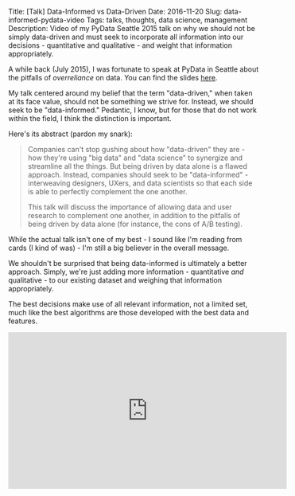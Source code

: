Title: [Talk] Data-Informed vs Data-Driven
Date: 2016-11-20
Slug: data-informed-pydata-video
Tags: talks, thoughts, data science, management
Description: Video of my PyData Seattle 2015 talk on why we should not be simply data-driven and must seek to incorporate all information into our decisions - quantitative and qualitative - and weight that information appropriately.

A while back (July 2015), I was fortunate to speak at PyData in Seattle about the pitfalls of _overreliance_ on data. You can find the slides [here](https://github.com/gjreda/pydata2015sea/blob/4a846a7d069601cc5f886e53863a17d7fd68f2a8/data-informed-vs-data-driven-with-notes.pdf).

My talk centered around my belief that the term "data-driven," when taken at its face value, should not be something we strive for. Instead, we should seek to be "data-informed." Pedantic, I know, but for those that do not work within the field, I think the distinction is important.

Here's its abstract (pardon my snark):

> Companies can't stop gushing about how "data-driven" they are - how they're using "big data" and "data science" to synergize and streamline all the things. But being driven by data alone is a flawed approach. Instead, companies should seek to be "data-informed" - interweaving designers, UXers, and data scientists so that each side is able to perfectly complement the one another.
>
> This talk will discuss the importance of allowing data and user research to complement one another, in addition to the pitfalls of being driven by data alone (for instance, the cons of A/B testing).

While the actual talk isn't one of my best - I sound like I'm reading from cards (I kind of was) - I'm still a big believer in the overall message.

We shouldn't be surprised that being data-informed is ultimately a better approach. Simply, we're just adding more information - quantitative _and_ qualitative - to our existing dataset and weighing that information appropriately.

The best decisions make use of all relevant information, not a limited set, much like the best algorithms are those developed with the best data and features.

<center>
<iframe width="560" height="315" src="https://www.youtube.com/embed/yHo3B3BbppM" frameborder="0" allowfullscreen></iframe>
</center>

